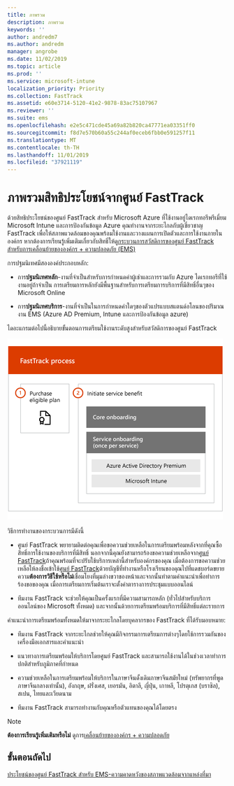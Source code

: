 ```yaml
---
title: ภาพรวม
description: ภาพรวม
keywords: ''
author: andredm7
ms.author: andredm
manager: angrobe
ms.date: 11/02/2019
ms.topic: article
ms.prod: ''
ms.service: microsoft-intune
localization_priority: Priority
ms.collection: FastTrack
ms.assetid: e60e3714-5120-41e2-9878-83ac75107967
ms.reviewer: ''
ms.suite: ems
ms.openlocfilehash: e2e5c471cde45a69a82b820ca47771ea03351ff0
ms.sourcegitcommit: f8d7e570b60a55c244af0eceb6fbb0e591257f11
ms.translationtype: MT
ms.contentlocale: th-TH
ms.lasthandoff: 11/01/2019
ms.locfileid: "37921119"
---
```

# <a name="fasttrack-center-benefit-overview"></a>ภาพรวมสิทธิประโยชน์จากศูนย์ FastTrack

ด้วยสิทธิประโยชน์ของศูนย์ FastTrack สำหรับ Microsoft Azure ที่ใช้งานอยู่ไดเรกทอรีพรีเมี่ยม Microsoft Intune และการป้องกันข้อมูล Azure คุณทำงานจากระยะไกลกับผู้เชี่ยวชาญ FastTrack เพื่อให้สภาพแวดล้อมของคุณพร้อมใช้งานและวางแผนการเปิดตัวและการใช้งานภายใน องค์กร หากต้องการเรียนรู้เพิ่มเติมเกี่ยวกับสิทธิ์ให้ดู[กระบวนการสวัสดิการของศูนย์ FastTrack สำหรับการเคลื่อนย้ายขององค์กร + ความปลอดภัย (EMS)](EMS-fasttrack-process.md)

การปฐมนิเทศมีสององค์ประกอบหลัก:

-   การ**ปฐมนิเทศหลัก**-งานที่จำเป็นสำหรับการกำหนดค่าผู้เช่าและการรวมกับ Azure ไดเรกทอรีที่ใช้งานอยู่ถ้าจำเป็น การเตรียมการหลักยังมีพื้นฐานสำหรับการเตรียมการบริการที่มีสิทธิ์อื่นๆของ Microsoft Online

-   การ**ปฐมนิเทศบริการ**-งานที่จำเป็นในการกำหนดค่าใดๆของตัวแปรแบบสแตนด์อโลนของปริมาณงาน EMS (Azure AD Premium, Intune และการป้องกันข้อมูล azure)

ไดอะแกรมต่อไปนี้อธิบายขั้นตอนการเตรียมใช้งานระดับสูงสำหรับสวัสดิการของศูนย์ FastTrack

![ขั้นตอนการปฐมนิเทศระดับสูงของการใช้สิทธิประโยชน์ของศูนย์ FastTrack](./media/ft-onboarding-process.png)

วิธีการทำงานของกระบวนการมีดังนี้

- ศูนย์ FastTrack พยายามติดต่อคุณเพื่อขอความช่วยเหลือในการเตรียมพร้อมหลังจากที่คุณซื้อสิทธิ์การใช้งานของบริการที่มีสิทธิ์ นอกจากนี้คุณยังสามารถร้องขอความช่วยเหลือจาก[ศูนย์ FastTrack](https://go.microsoft.com/fwlink/?linkid=780698)ถ้าคุณพร้อมที่จะปรับใช้บริการเหล่านี้สำหรับองค์กรของคุณ เมื่อต้องการขอความช่วยเหลือให้ลงชื่อเข้าใช้[ศูนย์ FastTrack](https://go.microsoft.com/fwlink/?linkid=780698)ด้วยบัญชีที่ทำงานหรือโรงเรียนของคุณไปที่แดชบอร์ดขยายความ**ต้องการวิธีใช้หรือไม่**เชื่อมโยงที่มุมล่างขวาของหน้าและจากนั้นทำตามคำแนะนำเพื่อทำการร้องขอของคุณ เมื่อการเตรียมการเริ่มต้นเราจะตั้งค่าตารางการประชุมแบบออนไลน์

-   ทีมงาน FastTrack จะช่วยให้คุณเป็นครั้งแรกที่มีความสามารถหลัก (ทั่วไปสำหรับบริการออนไลน์ของ Microsoft ทั้งหมด) และจากนั้นด้วยการเตรียมพร้อมบริการที่มีสิทธิ์แต่ละรายการ

คำแนะนำการเตรียมพร้อมทั้งหมดให้มาจากระยะไกลโดยบุคลากรของ FastTrack ที่ได้รับมอบหมาย:

-   ทีมงาน FastTrack จากระยะไกลช่วยให้คุณมีกิจกรรมการเตรียมการต่างๆโดยใช้การรวมกันของเครื่องมือเอกสารและคำแนะนำ

-   แนวทางการเตรียมพร้อมให้บริการโดยศูนย์ FastTrack และสามารถใช้งานได้ในช่วงเวลาทำการปกติสำหรับภูมิภาคที่กำหนด

-   ความช่วยเหลือในการเตรียมพร้อมให้บริการในภาษาจีนดั้งเดิมภาษาจีนสมัยใหม่ (ทรัพยากรที่พูดภาษาจีนกลางเท่านั้น), อังกฤษ, ฝรั่งเศส, เยอรมัน, อิตาลี, ญี่ปุ่น, เกาหลี, โปรตุเกส (บราซิล), สเปน, ไทยและเวียดนาม

-   ทีมงาน FastTrack สามารถทำงานกับคุณหรือตัวแทนของคุณได้โดยตรง

> [!NOTE]
> **ต้องการเรียนรู้เพิ่มเติมหรือไม่** ดูการ[เคลื่อนย้ายขององค์กร + ความปลอดภัย](https://www.microsoft.com/cloud-platform/enterprise-mobility)

## <a name="next-steps"></a>ขั้นตอนถัดไป

[ประโยชน์ของศูนย์ FastTrack สำหรับ EMS-ความคาดหวังของสภาพแวดล้อมจากแหล่งที่มา](EMS-source-environment-expectations.md)
